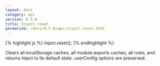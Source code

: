 ```yaml
---
layout: docs
category: api
version: 0.5.0
title: Inject.reset
permalink: /docs/0.5.0/api/inject.reset.html
---
```


{% highlight js %}
Inject.reset();
{% endhighlight %}

Clears all localStorage caches, all module.exports caches, all rules, and returns Inject to its default state. userConfig options are preserved.